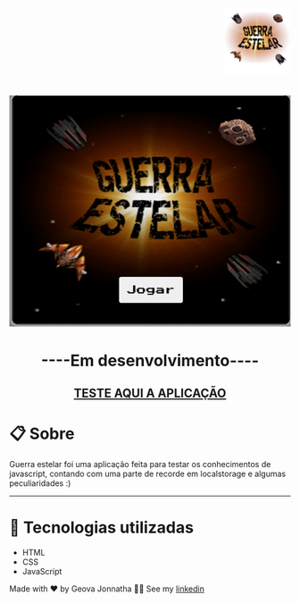 <h1 align='right'><img width='120'  src='./images/abertura.png'></h1>

<h2 align='center'><img src="./images/demo.gif"></h2>

<h1 align='center'>----Em desenvolvimento----</h1>

<h2 align='center'><a href=''>TESTE AQUI A APLICAÇÃO</a></h2>

# 📋 Sobre

<p>Guerra estelar foi uma aplicação feita para testar os conhecimentos de javascript, contando com uma parte de recorde em localstorage e algumas peculiaridades :)</p>


---

# 🚀 Tecnologias utilizadas

- HTML
- CSS
- JavaScript


Made with ❤ by Geova Jonnatha 🐱‍👤 See my <a href='https://www.linkedin.com/in/geova-jonnatha-b7ba08188/'>linkedin</a>